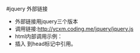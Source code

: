 #jquery 外部链接

+ 外部链接用jquery三个版本
+ 调用链接:<http://ycxm.coding.me/jquery/jquery.js>
+ html内部调用示例：
+ 插入 <script type="text/javascript" src="http://ycxm.coding.me/jquery/jquery.js"></script> 到head标记中引用。

